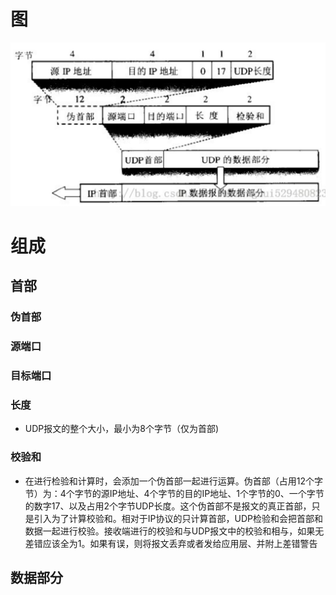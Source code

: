 # 图
![img.png](../img/UDP报文.png)
# 组成
## 首部
### 伪首部
### 源端口
### 目标端口
### 长度
  - UDP报文的整个大小，最小为8个字节（仅为首部)
### 校验和
  - 在进行检验和计算时，会添加一个伪首部一起进行运算。伪首部（占用12个字节）为：4个字节的源IP地址、4个字节的目的IP地址、1个字节的0、一个字节的数字17、以及占用2个字节UDP长度。这个伪首部不是报文的真正首部，只是引入为了计算校验和。相对于IP协议的只计算首部，UDP检验和会把首部和数据一起进行校验。接收端进行的校验和与UDP报文中的校验和相与，如果无差错应该全为1。如果有误，则将报文丢弃或者发给应用层、并附上差错警告
## 数据部分